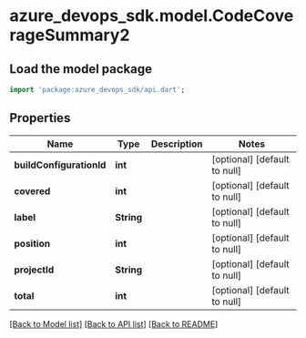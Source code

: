 # azure_devops_sdk.model.CodeCoverageSummary2

## Load the model package
```dart
import 'package:azure_devops_sdk/api.dart';
```

## Properties
Name | Type | Description | Notes
------------ | ------------- | ------------- | -------------
**buildConfigurationId** | **int** |  | [optional] [default to null]
**covered** | **int** |  | [optional] [default to null]
**label** | **String** |  | [optional] [default to null]
**position** | **int** |  | [optional] [default to null]
**projectId** | **String** |  | [optional] [default to null]
**total** | **int** |  | [optional] [default to null]

[[Back to Model list]](../README.md#documentation-for-models) [[Back to API list]](../README.md#documentation-for-api-endpoints) [[Back to README]](../README.md)


